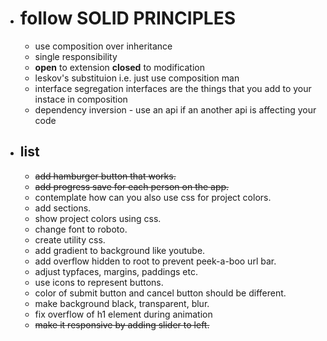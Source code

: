 - # follow **SOLID PRINCIPLES**

  - use composition over inheritance
  - single responsibility
  - **open** to extension **closed** to modification
  - leskov's substituion i.e. just use composition man
  - interface segregation interfaces are the things that you add to your instace in composition
  - dependency inversion - use an api if an another api is affecting your code

- ## list

  - ~~add hamburger button that works.~~
  - ~~add progress save for each person on the app.~~
  - contemplate how can you also use css for project colors. <!-- production. -->
  - add sections. <!-- this is an after thought, I may add it on revisiting this project on a later date. -->
  - show project colors using css.
  - change font to roboto.
  - create utility css.
  - add gradient to background like youtube.
  - add overflow hidden to root to prevent peek-a-boo url bar.
  - adjust typfaces, margins, paddings etc.
  - use icons to represent buttons.
  - color of submit button and cancel button should be different.
  - make background black, transparent, blur.
  - fix overflow of h1 element during animation
  - ~~make it responsive by adding slider to left.~~
